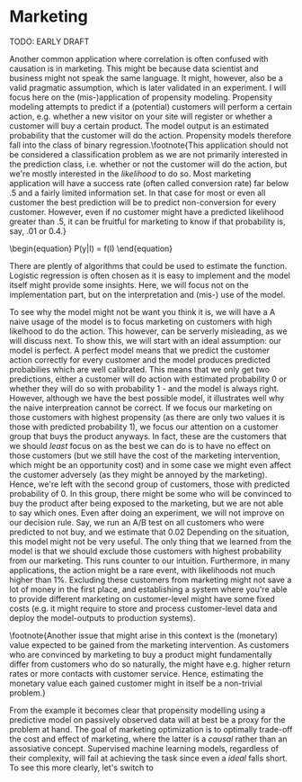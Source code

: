 # Marketing

TODO: EARLY DRAFT

Another common application where correlation is often confused with causation is in marketing. This might be because data scientist and business might not speak the same language. It might, however, also be a valid pragmatic assumption, which is later validated in an experiment.
I will focus here on the (mis-)application of propensity modeling. Propensity modeling attempts to predict if a (potential) customers will perform a certain action, e.g. whether a new visitor on your site will register or whether a customer will buy a certain product. The model output is an estimated probability that the customer will do the action. Propensity models therefore fall into the class of binary regression.\footnote{This application should not be considered a classification problem as we are not primarily interested in the prediction class, i.e. whether or not the customer will do the action, but we're mostly interested in the *likelihood* to do so. Most marketing application will have a success rate (often called conversion rate) far below .5 and a fairly limited information set. In that case for most or even all customer the best prediction will be to predict non-conversion for every customer. However, even if no customer might have a predicted likelihood greater than .5, it can be fruitful for marketing to know if that probability is, say, .01 or 0.4.}

\begin{equation}
P(y|I) = f(I)
\end{equation}


There are plently of algorithms that could be used to estimate the function. Logistic regression is often chosen as it is easy to implement and the model itself might provide some insights. Here, we will focus not on the implementation part, but on the interpretation and (mis-) use of the model.

To see why the model might not be want you think it is, we will have a
A naive usage of the model is to focus marketing on customers with high likelhood to do the action. This however, can be serverly misleading, as we will discuss next. To show this, we will start with an ideal assumption: our model is perfect. A perfect model means that we predict the customer action correctly for every customer and the model produces predicted probabilies which are well calibrated. This means that we only get two predictions, either a customer will do action with estimated probability 0 or whether they will do so with probability 1 - and the model is always right.
However, although we have the best possible model, it illustrates well why the naive interpreation cannot be correct. If we focus our marketing on those customers with highest propensity (as there are only two values it is those with predicted probability 1), we focus our attention on a customer group that buys the product anyways. In fact, these are the customers that we should *least* focus on as the best we can do is to have no effect on those customers (but we still have the cost of the marketing intervention, which might be an opportunity cost) and in some case we might even affect the customer adversely (as they might be annoyed by the marketing). Hence, we're left with the second group of customers, those with predicted probability of 0. In this group, there might be some who will be convinced to buy the product after being exposed to  the marketing, but we are not able to say which ones. Even after doing an experiment, we will not improve on our decision rule. Say, we run an A/B test on all customers who were predicted to not buy, and we estimate that 0.02
Depending on the situation, this model might not be very useful. The only thing that we learned from the model is that we should exclude those customers with highest probability from our marketing. This runs counter to our intuition. Furthermore, in many applications, the action might be a rare event, with likelihoods not much higher than 1%. Excluding these customers from marketing might not save a lot of money in the first place, and establishing a system where you're able to provide different marketing on customer-level might have some fixed costs (e.g. it might require to store and process customer-level data and deploy the model-outputs to production systems).

\footnote{Another issue that might arise in this context is the (monetary) value expected to be gained from the marketing intervention. As customers who are convinced by marketing to buy a product might fundamentally differ from customers who do so naturally, the might have e.g. higher return rates or more contacts with customer service. Hence, estimating the monetary value each gained customer might in itself be a non-trivial problem.}

From the example it becomes clear that propensity modelling using a predictive model on passively observed data will at best be a proxy for the problem at hand. The goal of marketing optimization is to optimally trade-off the cost and effect of marketing, where the latter is a *causal* rather than an assosiative concept. Supervised machine learning models, regardless of their complexity, will fail at achieving the task since even a *ideal* falls short.
To see this more clearly, let's switch to 
